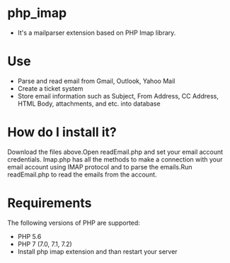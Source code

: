 # php_imap
- It's a mailparser extension based on PHP Imap library.

# Use
- Parse and read email from Gmail, Outlook, Yahoo Mail
- Create a ticket system 
- Store email information such as Subject, From Address, CC Address, HTML Body, attachments, and etc. into database

# How do I install it?
Download the files above.Open readEmail.php and set your email account credentials. Imap.php has all the methods to make a connection with your email account using IMAP protocol and to parse the emails.Run readEmail.php to read the emails from the account. 

# Requirements
The following versions of PHP are supported:
- PHP 5.6
- PHP 7 (7.0, 7.1, 7.2)
- Install php imap extension and than restart your server
